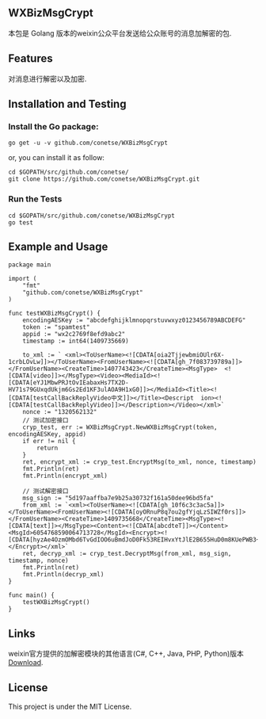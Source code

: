 ## WXBizMsgCrypt

本包是 Golang 版本的weixin公众平台发送给公众账号的消息加解密的包.

## Features

对消息进行解密以及加密.

## Installation and Testing

### Install the Go package:
```
go get -u -v github.com/conetse/WXBizMsgCrypt
```
or, you can install it as follow:
```
cd $GOPATH/src/github.com/conetse/
git clone https://github.com/conetse/WXBizMsgCrypt.git
```

### Run the Tests
```
cd $GOPATH/src/github.com/conetse/WXBizMsgCrypt
go test
```

## Example and Usage
```
package main

import (
    "fmt"
    "github.com/conetse/WXBizMsgCrypt"
)

func testWXBizMsgCrypt() {
    encodingAESKey := "abcdefghijklmnopqrstuvwxyz0123456789ABCDEFG"
    token := "spamtest"
    appid := "wx2c2769f8efd9abc2"
    timestamp := int64(1409735669)

    to_xml := ` <xml><ToUserName><![CDATA[oia2TjjewbmiOUlr6X-1crbLOvLw]]></ToUserName><FromUserName><![CDATA[gh_7f083739789a]]></FromUserName><CreateTime>1407743423</CreateTime><MsgType>  <![CDATA[video]]></MsgType><Video><MediaId><![CDATA[eYJ1MbwPRJtOvIEabaxHs7TX2D-HV71s79GUxqdUkjm6Gs2Ed1KF3ulAOA9H1xG0]]></MediaId><Title><![CDATA[testCallBackReplyVideo中文]]></Title><Descript  ion><![CDATA[testCallBackReplyVideo]]></Description></Video></xml>`
    nonce := "1320562132"
    // 测试加密接口
    cryp_test, err := WXBizMsgCrypt.NewWXBizMsgCrypt(token, encodingAESKey, appid)
    if err != nil {
        return
    }
    ret, encrypt_xml := cryp_test.EncryptMsg(to_xml, nonce, timestamp)
    fmt.Println(ret)
    fmt.Println(encrypt_xml)

    // 测试解密接口
    msg_sign := "5d197aaffba7e9b25a30732f161a50dee96bd5fa"
    from_xml := `<xml><ToUserName><![CDATA[gh_10f6c3c3ac5a]]></ToUserName><FromUserName><![CDATA[oyORnuP8q7ou2gfYjqLzSIWZf0rs]]></FromUserName><CreateTime>1409735668</CreateTime><MsgType><![CDATA[text]]></MsgType><Content><![CDATA[abcdteT]]></Content><MsgId>6054768590064713728</MsgId><Encrypt><![CDATA[hyzAe4OzmOMbd6TvGdIOO6uBmdJoD0Fk53REIHvxYtJlE2B655HuD0m8KUePWB3+LrPXo87wzQ1QLvbeUgmBM4x6F8PGHQHFVAFmOD2LdJF9FrXpbUAh0B5GIItb52sn896wVsMSHGuPE328HnRGBcrS7C41IzDWyWNlZkyyXwon8T332jisa+h6tEDYsVticbSnyU8dKOIbgU6ux5VTjg3yt+WGzjlpKn6NPhRjpA912xMezR4kw6KWwMrCVKSVCZciVGCgavjIQ6X8tCOp3yZbGpy0VxpAe+77TszTfRd5RJSVO/HTnifJpXgCSUdUue1v6h0EIBYYI1BD1DlD+C0CR8e6OewpusjZ4uBl9FyJvnhvQl+q5rv1ixrcpCumEPo5MJSgM9ehVsNPfUM669WuMyVWQLCzpu9GhglF2PE=]]></Encrypt></xml>`
    ret, decryp_xml := cryp_test.DecryptMsg(from_xml, msg_sign, timestamp, nonce)
    fmt.Println(ret)
    fmt.Println(decryp_xml)
}

func main() {
    testWXBizMsgCrypt()
}
```

## Links
weixin官方提供的加解密模块的其他语言(C#, C++, Java, PHP, Python)版本 [Download](https://wximg.gtimg.com/shake_tv/mpwiki/cryptoDemo.zip).

## License
This project is under the MIT License.

